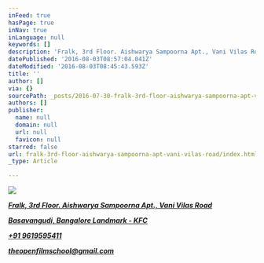 ```yaml
---
inFeed: true
hasPage: true
inNav: true
inLanguage: null
keywords: []
description: 'Fralk, 3rd Floor. Aishwarya Sampoorna Apt., Vani Vilas Road'
datePublished: '2016-08-03T08:57:04.041Z'
dateModified: '2016-08-03T08:45:43.593Z'
title: ''
author: []
via: {}
sourcePath: _posts/2016-07-30-fralk-3rd-floor-aishwarya-sampoorna-apt-vani-vilas-road.md
authors: []
publisher:
  name: null
  domain: null
  url: null
  favicon: null
starred: false
url: fralk-3rd-floor-aishwarya-sampoorna-apt-vani-vilas-road/index.html
_type: Article

---
```

![](https://the-grid-user-content.s3-us-west-2.amazonaws.com/8a592db7-d62d-4805-a2f7-11e81328826b.jpg)

_**[Fralk, 3rd Floor. Aishwarya Sampoorna Apt., Vani Vilas Road][0]**_

_[**Basavangudi, Bangalore Landmark - KFC**][0]_

_[**+91 9619595411**][0]_

_**[theopenfilmschool@gmail.com][0]**_

[0]: https://app.thegrid.io/posts/ed44e755-e9a9-4eb6-ad77-938215ccdc4e/null